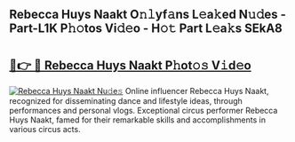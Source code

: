 ## Rebecca Huys Naakt O𝚗𝚕yf𝚊ns L𝚎a𝚔ed N𝚞𝚍es - Part-L1K P𝚑𝚘tos Vi𝚍𝚎o - H𝚘𝚝 Part L𝚎a𝚔s SEkA8

# <h2><a href="http://kf0g5m.oniu.top/?m=Rebecca+Huys+Naakt">🔗👉 🔴 Rebecca Huys Naakt P𝚑ot𝚘𝚜 V𝚒d𝚎o</a></h2>

[![Rebecca Huys Naakt Nu𝚍e𝚜](https://i.imgur.com/0qMVB7G.gif)](http://kf0g5m.oniu.top/?m=Rebecca+Huys+Naakt)
Online influencer Rebecca Huys Naakt, recognized for disseminating dance and lifestyle ideas, through performances and personal vlogs. Exceptional circus performer Rebecca Huys Naakt, famed for their remarkable skills and accomplishments in various circus acts.  
